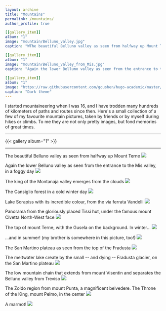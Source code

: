 ```yaml
---
layout: archive
title: "Mountains"
permalink: /mountains/
author_profile: true

[[gallery_item]]
album: "1"
image: "mountain/Belluno_valley.jpg"
caption: "WThe beautiful Belluno valley as seen from halfway up Mount Terne"

[[gallery_item]]
album: "1"
image: "mountain/Belluno_valley_from_Mis.jpg"
caption: "Again the lower Belluno valley as seen from the entrance to the Mis valley, in a foggy day"
    
[[gallery_item]]
album: "1"
image: "https://raw.githubusercontent.com/gcushen/hugo-academic/master/images/theme-dark.png"
caption: "Dark theme"
---
```




I started mountaineering when I was 16, and I have trodden many hundreds of kilometers of paths and routes since then. Here's a small collection of a few of my favourite mountain pictures, taken by friends or by myself during hikes or climbs. To me they are not only pretty images, but fond memories of great times.

---

{{< gallery album="1" >}}

---

The beautiful Belluno valley as seen from halfway up Mount Terne
![](/static/img/mountain/Belluno_valley.jpg)

Again the lower Belluno valley as seen from the entrance to the Mis valley, in a foggy day
![](/static/img/mountain/Belluno_valley_from_Mis.jpg)

The king of the Montanaja valley emerges from the clouds
![](/static/img/mountain/Campanile_Montanaja.JPG)

The Cansiglio forest in a cold winter day
![](/static/img/mountain/Cansiglio_Forest.JPG)

Lake Sorapiss with its incredible colour, from the via ferrata Vandelli
![](/static/img/mountain/Lake_sorapiss.jpg)

Panorama from the gloriously placed Tissi hut, under the famous mount Civetta North-West face
![](/static/img/mountain/M_Civetta_from_Rif_Tissi.jpg)

The top of mount Terne, with the Gusela on the background. In winter...
![](/static/img/mountain/M_Terne_winter.JPG)

...and in summer! (my brother is somewhere in this picture, too!)
![](/static/img/mountain/M_Terne_summer.JPG)

The San Martino plateau as seen from the top of the Fradusta
![](/static/img/mountain/Pale_San_Martino.jpg)

The meltwater lake create by the small -- and dying -- Fradusta glacier, on the San Martino plateau
![](/static/img/mountain/Pale_San_Martino_lake.jpg)

The low mountain chain that extends from mount Visentin and separates the Belluno valley from Treviso
![](/static/img/mountain/Visentin_chain.JPG)

The Zoldo region from mount Punta, a magnificent belvedere. The Throne of the King, mount Pelmo, in the center
![](/static/img/mountain/Zoldo_from_M_Punta.jpeg)

A marmot!
![](/static/img/mountain/Marmot.jpg)
